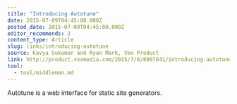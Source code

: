 ```yaml
---
title: "Introducing Autotune"
date: 2015-07-09T04:45:00.000Z
posted_date: 2015-07-09T04:45:00.000Z
editor_recommends: 2
content_type: Article
slug: links/introducing-autotune
source: Kavya Sukumar and Ryan Mark, Vox Product
link: http://product.voxmedia.com/2015/7/8/8907841/introducing-autotune/
tool:
  - tool/middleman.md
---
```

Autotune is a web interface for static site generators.



